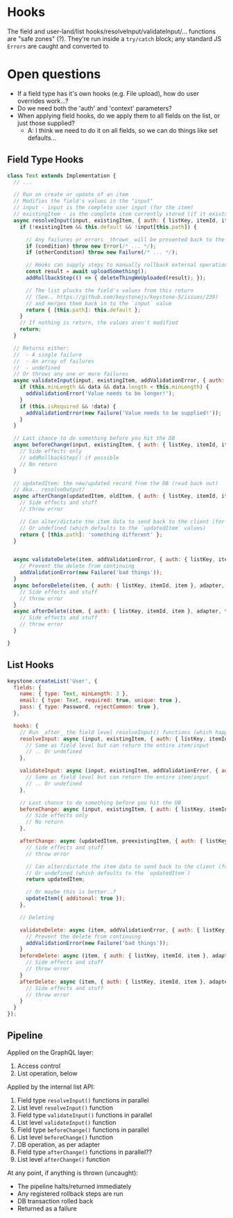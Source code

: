 # Hooks

The field and user-land/list hooks/resolveInput/validateInput/... functions are "safe zones" (?).
They're run inside a `try/catch` block; any standard JS `Errors` are caught and converted to

# Open questions

- If a field type has it's own hooks (e.g. File upload), how do user overrides work...?
- Do we need both the 'auth' and 'context' parameters?
- When applying field hooks, do we apply them to all fields on the list, or just those supplied?
  - A: I think we need to do it on all fields, so we can do things like set defaults...

## Field Type Hooks

```js
class Text extends Implementation {
  // ...

  // Run on create or update of an item
  // Modifies the field's values in the "input"
  // input - input is the complete user input (for the item)
  // existingItem - is the complete item currently stored (if it exists)
  async resolveInput(input, existingItem, { auth: { listKey, itemId, item }, adapter, transaction, addRollbackStep, graphQLContext }) {
    if (!existingItem && this.default && !input[this.path]) {

      // Any failures or errors _thrown_ will be presented back to the interface
      if (condition) throw new Error(/* ... */);
      if (otherCondition) throw new Failure(/* ... */);

      // Hooks can supply steps to manually rollback external operations
      const result = await uploadSomething();
      addRollbackStep(() => { deleteThingWeUploaded(result); });

      // The list plucks the field's values from this return
      // (See.. https://github.com/keystonejs/keystone-5/issues/239)
      // and merges them back in to the `input` value
      return { [this.path]: this.default };
    }
    // If nothing is return, the values aren't modified
    return;
  }

  // Returns either:
  //  - A single failure
  //  - An array of failures
  //  - undefined
  // Or throws any one or more failures
  async validateInput(input, existingItem, addValidationError, { auth: { listKey, itemId, item }, adapter, transaction, originalInput, graphQLContext }) {
    if (this.minLength && data && data.length < this.minLength) {
      addValidationError('Value needs to be longer!');
    }
    if (this.isRequired && !data) {
      addValidationError(new Failure('Value needs to be supplied!'));
    }
  }

  // Last chance to do something before you hit the DB
  async beforeChange(input, existingItem, { auth: { listKey, itemId, item }, adapter, transaction, addRollbackStep, originalInput, graphQLContext }) {
    // Side effects only
    // addRollbackStep() if possible
    // No return
  }

  // updatedItem: the new/updated record from the DB (read back out)
  // Aka.. resolveOutput?
  async afterChange(updatedItem, oldItem, { auth: { listKey, itemId, item }, adapter, transaction, addRollbackStep, originalInput, resolvedInput, graphQLContext }) {
    // Side effects and stuff
    // throw error

    // Can alter/dictate the item data to send back to the client (for the values controlled by this field)
    // Or undefined (which defaults to the `updatedItem` values)
    return { [this.path]: 'something different' };
  }


  async validateDelete(item, addValidationError, { auth: { listKey, itemId, item }, adapter, transaction, graphQLContext }) {
    // Prevent the delete from continuing
    addValidationError(new Failure('bad things'));
  }
  async beforeDelete(item, { auth: { listKey, itemId, item }, adapter, transaction, addRollbackStep, graphQLContext }) {
    // Side effects and stuff
    // throw error
  }
  async afterDelete(item, { auth: { listKey, itemId, item }, adapter, transaction, addRollbackStep, graphQLContext }) {
    // Side effects and stuff
    // throw error
  }

}
```

## List Hooks

```js
keystone.createList('User', {
  fields: {
    name: { type: Text, minLength: 3 },
    email: { type: Text, required: true, unique: true },
    pass: { type: Password, rejectCommon: true },
  },

  hooks: {
    // Run _after_ the field level resolveInput() functions (which happen in parallel)
    resolveInput: async (input, existingItem, { auth: { listKey, itemId, item }, adapter, transaction, addRollbackStep, graphQLContext }) => {
      // Same as field level but can return the entire item/input
      // .. Or undefined
    },

    validateInput: async (input, existingItem, addValidationError, { auth: { listKey, itemId, item }, adapter, transaction, originalInput, graphQLContext }) => {
      // Same as field level but can return the entire item/input
      // .. Or undefined
    },

    // Last chance to do something before you hit the DB
    beforeChange: async (input, existingItem, { auth: { listKey, itemId, item }, adapter, transaction, originalInput, graphQLContext }) => {
      // Side effects only
      // No return
    },

    afterChange: async (updatedItem, preexistingItem, { auth: { listKey, itemId, item }, adapter, transaction, originalInput, resolvedInput, graphQLContext, updateItem }) => {
      // Side effects and stuff
      // throw error

      // Can alter/dictate the item data to send back to the client (for the whole items)
      // Or undefined (which defaults to the `updatedItem`)
      return updatedItem;

      // Or maybe this is better..?
      updateItem({ additonal: true });
    },

    // Deleting

    validateDelete: async (item, addValidationError, { auth: { listKey, itemId, item }, adapter, transaction, graphQLContext }) => {
      // Prevent the delete from continuing
      addValidationError(new Failure('bad things'));
    }
    beforeDelete: async (item, { auth: { listKey, itemId, item }, adapter, transaction, addRollbackStep, graphQLContext }) => {
      // Side effects and stuff
      // throw error
    }
    afterDelete: async (item, { auth: { listKey, itemId, item }, adapter, transaction, addRollbackStep, graphQLContext }) => {
      // Side effects and stuff
      // throw error
    }
  }
});
```

## Pipeline

Applied on the GraphQL layer:

1. Access control
2. List operation, below

Applied by the internal list API:

1. Field type `resolveInput()` functions in parallel
2. List level `resolveInput()` function
3. Field type `validateInput()` functions in parallel
4. List level `validateInput()` function
5. Field type `beforeChange()` functions in parallel
6. List level `beforeChange()` function
7. DB operation, as per adapter
8. Field type `afterChange()` functions in parallel??
9. List level `afterChange()` function

At any point, if anything is thrown (uncaught):

- The pipeline halts/returned immediately
- Any registered rollback steps are run
- DB transaction rolled back
- Returned as a failure
